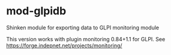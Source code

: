 mod-glpidb
==========

Shinken module for exporting data to GLPI monitoring module

This version works with plugin monitoring 0.84+1.1 for GLPI.
See https://forge.indepnet.net/projects/monitoring/
